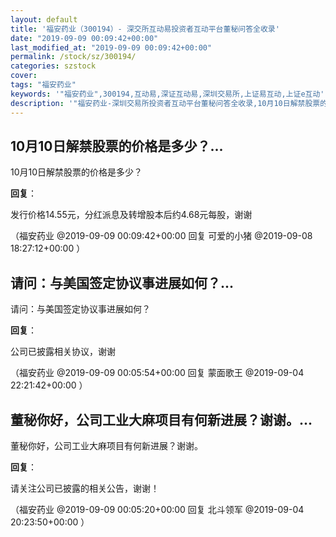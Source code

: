 ```yaml
---
layout: default
title: '福安药业（300194）- 深交所互动易投资者互动平台董秘问答全收录'
date: "2019-09-09 00:09:42+00:00"
last_modified_at: "2019-09-09 00:09:42+00:00"
permalink: /stock/sz/300194/
categories: szstock
cover: 
tags: "福安药业"
keywords: '"福安药业",300194,互动易,深证互动易,深圳交易所,上证易互动,上证e互动'
description: '"福安药业-深圳交易所投资者互动平台董秘问答全收录,10月10日解禁股票的价格是多少？"'
---
```


## 10月10日解禁股票的价格是多少？...

10月10日解禁股票的价格是多少？

**回复**：

发行价格14.55元，分红派息及转增股本后约4.68元每股，谢谢 

（福安药业  @2019-09-09 00:09:42+00:00 回复 可爱的小猪  @2019-09-08 18:27:12+00:00 ）

## 请问：与美国签定协议事进展如何？...

请问：与美国签定协议事进展如何？

**回复**：

公司已披露相关协议，谢谢 

（福安药业  @2019-09-09 00:05:54+00:00 回复 蒙面歌王  @2019-09-04 22:21:42+00:00 ）

## 董秘你好，公司工业大麻项目有何新进展？谢谢。...

董秘你好，公司工业大麻项目有何新进展？谢谢。

**回复**：

请关注公司已披露的相关公告，谢谢！ 

（福安药业  @2019-09-09 00:05:20+00:00 回复 北斗领军  @2019-09-04 20:23:50+00:00 ）

